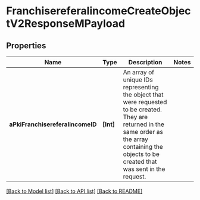 # FranchisereferalincomeCreateObjectV2ResponseMPayload

## Properties
Name | Type | Description | Notes
------------ | ------------- | ------------- | -------------
**aPkiFranchisereferalincomeID** | **[Int]** | An array of unique IDs representing the object that were requested to be created.  They are returned in the same order as the array containing the objects to be created that was sent in the request. | 

[[Back to Model list]](../README.md#documentation-for-models) [[Back to API list]](../README.md#documentation-for-api-endpoints) [[Back to README]](../README.md)


